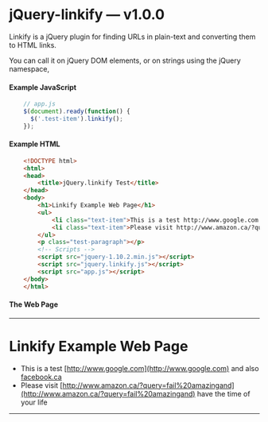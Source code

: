 jQuery-linkify — v1.0.0
==============

Linkify is a jQuery plugin for finding URLs in plain-text and converting them to HTML links.

You can call it on jQuery DOM elements, or on strings using the jQuery namespace,

#### Example JavaScript

```javascript
	// app.js
	$(document).ready(function() {
	  $('.test-item').linkify();
	});
```

#### Example HTML

```html
	<!DOCTYPE html>
	<html>
	<head>
		<title>jQuery.linkify Test</title>
	</head>
	<body>
		<h1>Linkify Example Web Page</h1>
		<ul>
			<li class="text-item">This is a test http://www.google.com and also facebook.ca</li>
			<li class="text-item">Please visit http://www.amazon.ca/?query=fail%20amazingand have the time of your life</li>
		</ul>
		<p class="test-paragraph"></p>
		<!-- Scripts -->
		<script src="jquery-1.10.2.min.js"></script>
		<script src="jquery.linkify.js"></script>
		<script src="app.js"></script>
	</body>
	</html>
```


#### The Web Page
---
# Linkify Example Web Page

* This is a test [http://www.google.com](http://www.google.com) and also [facebook.ca](http://facebook.ca)
* Please visit [http://www.amazon.ca/?query=fail%20amazingand](http://www.amazon.ca/?query=fail%20amazingand) have the time of your life

---

